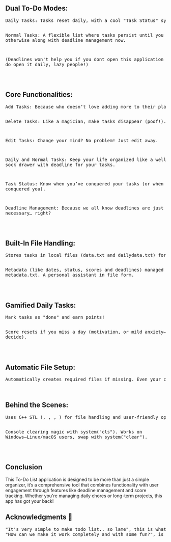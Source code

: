 <h2>Dual To-Do Modes:</h2>
<pre>Daily Tasks: Tasks reset daily, with a cool "Task Status" system and a gamified score to keep you motivated.

Normal Tasks: A flexible list where tasks persist until you decide otherwise along with deadline management now.

(Deadlines won't help you if you dont open this application daily, so do open it daily, lazy people!)</pre>
<br>

<h2>Core Functionalities:</h2>
<pre>Add Tasks: Because who doesn’t love adding more to their plate?
  
Delete Tasks: Like a magician, make tasks disappear (poof!).

Edit Tasks: Change your mind? No problem! Just edit away.

Daily and Normal Tasks: Keep your life organized like a well-sorted sock drawer with deadline for your tasks.

Task Status: Know when you’ve conquered your tasks (or when they’ve conquered you).

Deadline Management: Because we all know deadlines are just necessary… right?</pre>
<br>

<h2>Built-In File Handling:</h2>
<pre>Stores tasks in local files (data.txt and dailydata.txt) for persistence.

Metadata (like dates, status, scores and deadlines) managed in metadata.txt. A personal assistant in file form.</pre>
<br>

<h2>Gamified Daily Tasks:</h2>
<pre>Mark tasks as "done" and earn points!

Score resets if you miss a day (motivation, or mild anxiety—you decide).</pre>
<br>

<h2>Automatic File Setup:</h2>
<pre>Automatically creates required files if missing. Even your code likes to stay organized</pre>
<br>

<h2>Behind the Scenes:</h2>
<pre>Uses C++ STL (<fstream>, <vector>, <ctime>, <cstdlib>) for file handling and user-friendly operations.

Console clearing magic with system("cls"). Works on Windows—Linux/macOS users, swap with system("clear").</pre>
<br>

<h2>Conclusion</h2>
<p>This To-Do List application is designed to be more than just a simple organizer, it’s a comprehensive tool that combines functionality with user engagement through features like deadline management and score tracking. Whether you're managing daily chores or long-term projects, this app has got your back!</p>

<h2>Acknowledgments 🙌</h2>
<pre>"It's very simple to make todo list.. so lame", this is what everyone said.
"How can we make it work completely and with some fun?", is what my mind said.</pre>

